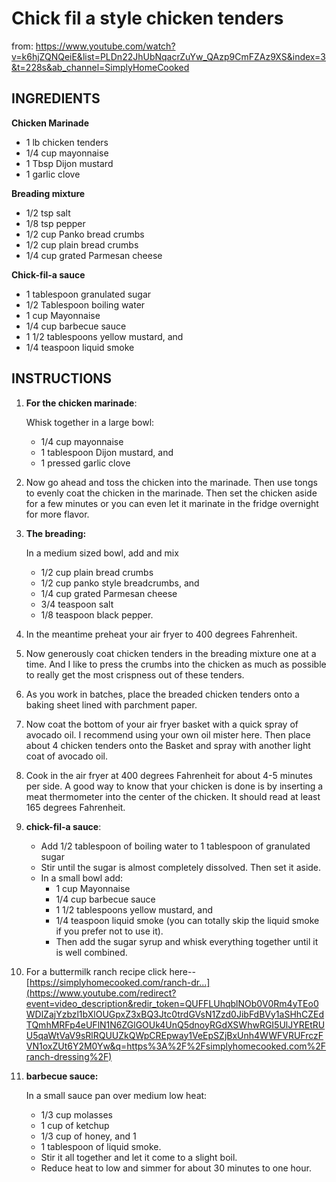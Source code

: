 

# Chick fil a style chicken tenders

from: https://www.youtube.com/watch?v=k6hjZQNQeiE&list=PLDn22JhUbNqacrZuYw_QAzp9CmFZAz9XS&index=3&t=228s&ab_channel=SimplyHomeCooked

## INGREDIENTS 

**Chicken Marinade** 

- 1 lb chicken tenders
- 1/4 cup mayonnaise 
- 1 Tbsp Dijon mustard 
- 1 garlic clove

**Breading mixture**

- 1/2 tsp salt
- 1/8 tsp pepper
- 1/2 cup Panko bread crumbs
- 1/2 cup plain bread crumbs
- 1/4 cup grated Parmesan cheese 

**Chick-fil-a sauce**

- 1 tablespoon granulated sugar
- 1/2 Tablespoon boiling water
- 1 cup Mayonnaise
- 1/4 cup barbecue sauce
- 1 1/2 tablespoons yellow mustard, and 
- 1/4 teaspoon liquid smoke

## INSTRUCTIONS

1. **For the chicken marinade**:

   Whisk together in a large bowl:

   - 1/4 cup mayonnaise
   - 1 tablespoon Dijon mustard, and
   - 1 pressed garlic clove

2. Now go ahead and toss the chicken into the marinade. Then use tongs to evenly coat the chicken in the marinade. Then set the chicken aside for a few minutes or you can even let it marinate in the fridge overnight for more flavor.

3. **The breading:** 

   In a medium sized bowl, add and mix

   - 1/2 cup plain bread crumbs
   - 1/2 cup panko style breadcrumbs, and
   - 1/4 cup grated Parmesan cheese
   -  3/4 teaspoon salt
   - 1/8 teaspoon black pepper. 

4. In the meantime preheat your air fryer to 400 degrees Fahrenheit.

5. Now generously coat chicken tenders in the breading mixture one at a time. And I like to press the crumbs into the chicken as much as possible to really get the most crispness out of these tenders.

6. As you work in batches, place the breaded chicken tenders onto a baking sheet lined with parchment paper. 

7. Now coat the bottom of your air fryer basket with a quick spray of avocado oil. I recommend using your own oil mister here. Then place about 4 chicken tenders onto the Basket and spray with another light coat of avocado oil.

8.  Cook in the air fryer at 400 degrees Fahrenheit for about 4-5 minutes per side. A good way to know that your chicken is done is by inserting a meat thermometer into the center of the chicken. It should read at least 165 degrees Fahrenheit.

9. **chick-fil-a sauce**: 

   - Add 1/2 tablespoon of boiling water to 1 tablespoon of granulated sugar
   - Stir until the sugar is almost completely dissolved. Then set it aside.
   - In a small bowl add:
     - 1 cup Mayonnaise
     - 1/4 cup barbecue sauce
     - 1 1/2 tablespoons yellow mustard, and 
     - 1/4 teaspoon liquid smoke (you can totally skip the liquid smoke if you prefer not to use it).
     - Then add the sugar syrup and whisk everything together until it is well combined. 

10.  For a buttermilk ranch recipe click here-- [https://simplyhomecooked.com/ranch-dr...](https://www.youtube.com/redirect?event=video_description&redir_token=QUFFLUhqblNOb0V0Rm4yTEo0WDlZajYzbzl1bXlOUGpxZ3xBQ3Jtc0trdGVsN1Zzd0JibFdBVy1aSHhCZEdTQmhMRFp4eUFlN1N6ZGlGOUk4UnQ5dnoyRGdXSWhwRGI5UlJYREtRUU5qaWtVaV9sRlRQUUZkQWpCREpway1VeEpSZjBxUnh4WWFVRUFrczFVN1oxZUt6Y2M0Yw&q=https%3A%2F%2Fsimplyhomecooked.com%2Franch-dressing%2F)  

11. **barbecue sauce:** 

    In a small sauce pan over medium low heat: 

    - 1/3 cup molasses
    - 1 cup of ketchup
    - 1/3 cup of honey, and 1
    - 1 tablespoon of liquid smoke. 
    - Stir it all together and let it come to a slight boil.
    - Reduce heat to low and simmer for about  30 minutes to one hour. 